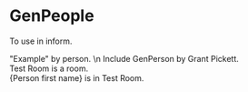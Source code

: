 GenPeople
=========
To use in inform.  

"Example" by person.  \n
Include GenPerson by Grant Pickett.  
Test Room is a room.  
{Person first name} is in Test Room.  
 
